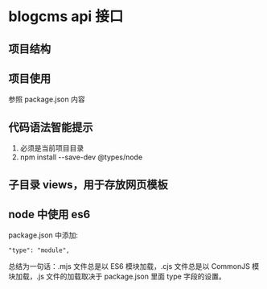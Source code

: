 # blogcms api 接口

## 项目结构

## 项目使用

参照 package.json 内容

## 代码语法智能提示

1. 必须是当前项目目录
2. npm install --save-dev @types/node

## 子目录 views，用于存放网页模板

## node 中使用 es6

package.json 中添加:

```
"type": "module",
```

总结为一句话：.mjs 文件总是以 ES6 模块加载，.cjs 文件总是以 CommonJS 模块加载，.js 文件的加载取决于 package.json 里面 type 字段的设置。
